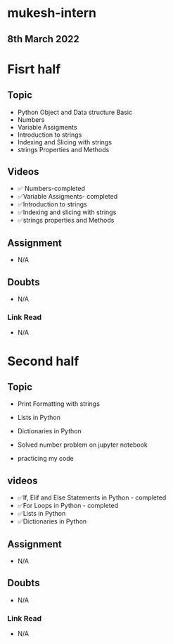 # mukesh-intern

## 8th March 2022

# Fisrt half

## Topic

- Python Object and Data structure Basic
- Numbers
- Variable Assigments
- Introduction to strings
- Indexing and Slicing with strings
- strings Properties and Methods


## Videos
- ✅ Numbers-completed
- ✅Variable Assigments- completed
- ✅Introduction to strings
- ✅Indexing and slicing with strings
- ✅strings properties and Methods

## Assignment
- N/A
## Doubts
- N/A
### Link Read
- N/A


# Second half

## Topic
- Print Formatting with strings
- Lists in Python 
- Dictionaries in Python

- Solved number problem on jupyter notebook
- practicing my code

## videos
 - ✅If, Elif and Else Statements in Python - completed
 - ✅For Loops in Python - completed
 - ✅Lists in Python
 - ✅Dictionaries in Python

 ## Assignment
 - N/A
 ## Doubts
 - N/A
 ### Link Read
 - N/A


 
